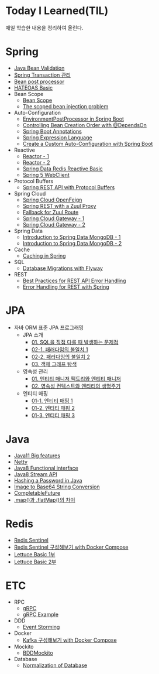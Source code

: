 # Today I Learned(TIL)
매일 학습한 내용을 정리하여 올린다.
# Spring
- [Java Bean Validation](https://github.com/leeyh0928/TIL/blob/master/Spring/20200427-java-bean-validation.md)
- [Spring Transaction 관리](https://github.com/leeyh0928/TIL/blob/master/Spring/20200513_spring_transaction.md)
- [Bean post processor](https://github.com/leeyh0928/TIL/blob/master/Spring/20200607-bean-post-processor.md)
- [HATEOAS Basic](https://github.com/leeyh0928/TIL/blob/master/Spring/20200609-spring-hateoas-basic.md)
- Bean Scope
    - [Bean Scope](https://github.com/leeyh0928/TIL/blob/master/Spring/20200605-bean-scope.md)
    - [The scoped bean injection problem](https://github.com/leeyh0928/TIL/blob/master/Spring/20200608-spring-inject-prototype-bean-into-singleton.md)
- Auto-Configuration
    - [EnvironmentPostProcessor in Spring Boot](https://github.com/leeyh0928/TIL/blob/master/Spring/20200610-EnvironmentPostProcessor-in-Spring-Boot.md)
    - [Controlling Bean Creation Order with @DependsOn](https://github.com/leeyh0928/TIL/blob/master/Spring/20200611-spring-depends-on.md)
    - [Spring Boot Annotations](https://github.com/leeyh0928/TIL/blob/master/Spring/20200614-spring-boot-annotations.md)
    - [Spring Expression Language](https://github.com/leeyh0928/TIL/blob/master/Spring/20200615-spring-expression-language.md)
    - [Create a Custom Auto-Configuration with Spring Boot](https://github.com/leeyh0928/TIL/blob/master/Spring/20200616-spring-boot-custom-auto-configuration.md)
- Reactive
    - [Reactor - 1](https://github.com/leeyh0928/TIL/blob/master/Spring/20200519-reactor.md)
    - [Reactor - 2](https://github.com/leeyh0928/TIL/blob/master/Spring/20200527-reactor-2.md)
    - [Spring Data Redis Reactive Basic](https://github.com/leeyh0928/TIL/blob/master/Spring/20200621-spring-data-redis-reactive.md)
    - [Spring 5 WebClient](https://github.com/leeyh0928/TIL/blob/master/Spring/20200706-spring-5-webclient.md)
- Protocol Buffers
    - [Spring REST API with Protocol Buffers](https://github.com/leeyh0928/TIL/blob/master/Spring/20200622-spring-rest-api-with-protocol-buffers.md)
- Spring Cloud
    - [Spring Cloud OpenFeign](https://github.com/leeyh0928/TIL/blob/master/Spring/20200623-spring-cloud-openfeign.md)
    - [Spring REST with a Zuul Proxy](https://github.com/leeyh0928/TIL/blob/master/Spring/20200624-spring-rest-with-zuul-proxy.md)
    - [Fallback for Zuul Route](https://github.com/leeyh0928/TIL/blob/master/Spring/20200625-spring-zuul-fallback-route.md)
    - [Spring Cloud Gateway - 1](https://github.com/leeyh0928/TIL/blob/master/Spring/20200628-spring-cloud-gateway-1.md)
    - [Spring Cloud Gateway - 2](https://github.com/leeyh0928/TIL/blob/master/Spring/20200629-spring-cloud-gateway-2.md)
- Spring Data
    - [Introduction to Spring Data MongoDB - 1](https://github.com/leeyh0928/TIL/blob/master/Spring/20200702-spring-data-mongodb-tutorial-1.md)
    - [Introduction to Spring Data MongoDB - 2](https://github.com/leeyh0928/TIL/blob/master/Spring/20200705-spring-data-mongodb-tutorial-2.md)
- Cache
    - [Caching in Spring](https://github.com/leeyh0928/TIL/blob/master/Spring/20200716-spring-cache-tutorial.md)
- SQL
    - [Database Migrations with Flyway](https://github.com/leeyh0928/TIL/blob/master/Spring/20200714-database-migrations-with-flyway.md)
- REST
    - [Best Practices for REST API Error Handling](https://github.com/leeyh0928/TIL/blob/master/Spring/20200630-rest-api-error-handling-best-practices.md)
    - [Error Handling for REST with Spring](https://github.com/leeyh0928/TIL/blob/master/Spring/20200701-exception-handling-for-rest-with-spring.md)
# JPA
* 자바 ORM 표준 JPA 프로그래밍
    * JPA 소개
        * [01. SQL을 직접 다룰 때 발생하는 문제점](https://github.com/leeyh0928/TIL/blob/master/JPA/books/java_orm_standard_jpa_programing/20200512_1.1_problems_when_dealing_with_SQL_directly.md)
        * [02-1. 패러다임의 불일치 1](https://github.com/leeyh0928/TIL/blob/master/JPA/books/java_orm_standard_jpa_programing/20200514_1.2_paradigm_mismatch-1.md)
        * [02-2. 패러다임의 불일치 2](https://github.com/leeyh0928/TIL/blob/master/JPA/books/java_orm_standard_jpa_programing/20200515_1.2_paradigm_mismatch-2.md)
        * [03. 객체 그래프 탐색](https://github.com/leeyh0928/TIL/blob/master/JPA/books/java_orm_standard_jpa_programing/20200517_1.3_object_graph_navigation.md)
    * 영속성 관리
        * [01. 엔티티 매니저 팩토리와 엔티티 매니저](https://github.com/leeyh0928/TIL/blob/master/JPA/books/java_orm_standard_jpa_programing/20200524_3.1_entity_manager_factory_and_entity_manager.md)
        * [02. 영속성 컨텍스트와 엔티티의 생명주기](https://github.com/leeyh0928/TIL/blob/master/JPA/books/java_orm_standard_jpa_programing/20200526_3.2-3_persistence_context_and_life_cycle.md)
    * 엔티티 매핑
        * [01-1. 엔티티 매핑 1](https://github.com/leeyh0928/TIL/blob/master/JPA/books/java_orm_standard_jpa_programing/20200601-4.entity-mapping-1.md)
        * [01-2. 엔티티 매핑 2](https://github.com/leeyh0928/TIL/blob/master/JPA/books/java_orm_standard_jpa_programing/20200602-4.entity-mappping-2.md)
        * [01-3. 엔티티 매핑 3](https://github.com/leeyh0928/TIL/blob/master/JPA/books/java_orm_standard_jpa_programing/20200603-4.entity-mappping-3.md)
# Java
- [Java11 Big features](https://github.com/leeyh0928/TIL/blob/master/Java/20200428-java11-big-features.md)
- [Netty](https://github.com/leeyh0928/TIL/blob/master/Java/20200519-netty.md)
- [Java8 Functional interface](https://github.com/leeyh0928/TIL/blob/master/Java/20200429-functional-interface-in-java8.md)
- [Java8 Stream API](https://github.com/leeyh0928/TIL/blob/master/Java/20200531-stream-api-in-java8.md)
- [Hashing a Password in Java](https://github.com/leeyh0928/TIL/blob/master/Java/20200617-java-password-hashing.md)
- [Image to Base64 String Conversion](https://github.com/leeyh0928/TIL/blob/master/Java/20200618-java-base64-image-string.md)
- [CompletableFuture](https://github.com/leeyh0928/TIL/blob/master/Java/20200707-java-completablefuture.md)
- [.map()과 .flatMap()의 차이](https://github.com/leeyh0928/TIL/blob/master/Java/20200712-difference-between-map-and-flatmap.md)
# Redis
- [Redis Sentinel](https://github.com/leeyh0928/TIL/blob/master/Redis/20200504-redis-sentinel.md)
- [Redis Sentinel 구성해보기 with Docker Compose](https://github.com/leeyh0928/TIL/blob/master/Redis/20200507-docker-redis-sentinel.md)
- [Lettuce Basic 1부](https://github.com/leeyh0928/TIL/blob/master/Redis/20200508-java-redis-lettuce-1.md)
- [Lettuce Basic 2부](https://github.com/leeyh0928/TIL/blob/master/Redis/20200511-java-redis-lettuce-2.md)
# ETC
* RPC
    * [gRPC](https://github.com/leeyh0928/TIL/blob/master/etc/20200520-gRPC.md)
    * [gRPC Example](https://github.com/leeyh0928/TIL/blob/master/etc/20200521-gRPC-example.md)
* DDD
    * [Event Storming](https://github.com/leeyh0928/TIL/blob/master/etc/20200525-event-storming.md)
* Docker
    * [Kafka 구성해보기 with Docker Compose](https://github.com/leeyh0928/TIL/blob/master/etc/20200527-kafka-docker.md)
* Mockito
    * [BDDMockito](https://github.com/leeyh0928/TIL/blob/master/etc/20200712-bdd-mockito.md)
* Database
    * [Normalization of Database](https://github.com/leeyh0928/TIL/blob/master/etc/20200713-database-normalization.md)